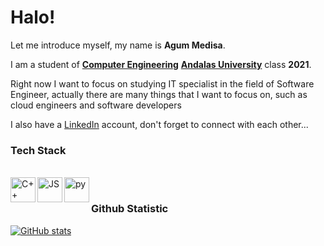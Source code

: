 # Halo! 

Let me introduce myself, my name is **Agum Medisa**.

I am a student of **[Computer Engineering](http://ce.fti.unand.ac.id/)** **[Andalas University](https://www.unand.ac.id/)** class **2021**.

Right now I want to focus on studying IT specialist in the field of Software Engineer, actually there are many things
that I want to focus on, such as cloud engineers and software developers

I also have a [LinkedIn](https://www.linkedin.com/in/agum-medisa-237030202/) account, don't forget to connect with each other...   

### Tech Stack
<br>
  <a href="#"><img align="left" alt="C++" title="C++" width="40px" src="https://upload.wikimedia.org/wikipedia/commons/1/18/ISO_C%2B%2B_Logo.svg" /></a>  
  <a href="#"><img align="left" alt="JS" title="JS" width="40px" src="https://www.computerhope.com/jargon/j/javascript.png" /></a> 
  <a href="#"><img align="left" alt="py" title="py" width="40px" src="https://images.ctfassets.net/mrop88jh71hl/55rrbZfwMaURHZKAUc5oOW/9e5fe805eb03135b82e962e92169ce6d/python-programming-language.png" /></a> 
<br>

### Github Statistic  
[![GitHub stats](https://github-readme-stats-eight-theta.vercel.app/api?username=agummds&show_icons=true&theme=algolia&include_all_commits=true&count_private=true)](https://github.com/agummds)
